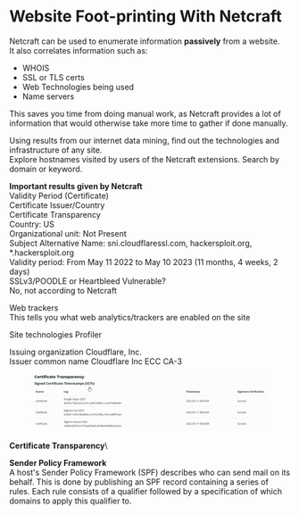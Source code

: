 # Website Foot-printing With Netcraft

Netcraft can be used to enumerate information **passively** from a website.\
It also correlates information such as:

* WHOIS
* SSL or TLS certs
* Web Technologies being used
* Name servers

This saves you time from doing manual work, as Netcraft provides a lot of information that would otherwise take more time to gather if done manually.

Using results from our internet data mining, find out the technologies and infrastructure of any site.\
Explore hostnames visited by users of the Netcraft extensions. Search by domain or keyword.

**Important results given by Netcraft**\
Validity Period (Certificate)\
Certificate Issuer/Country\
Certificate Transparency\
Country: US\
Organizational unit: Not Present\
Subject Alternative Name: sni.cloudflaressl.com, hackersploit.org, \*.hackersploit.org\
Validity period: From May 11 2022 to May 10 2023 (11 months, 4 weeks, 2 days)\
SSLv3/POODLE or Heartbleed Vulnerable?\
No, not according to Netcraft

Web trackers\
This tells you what web analytics/trackers are enabled on the site

Site technologies Profiler

Issuing organization Cloudflare, Inc.\
Issuer common name Cloudflare Inc ECC CA-3

<figure><img src="../../.gitbook/assets/693364324c9247af824d4a39472c6f58.png" alt=""><figcaption></figcaption></figure>

**Certificate Transparency**\


**Sender Policy Framework**\
A host's Sender Policy Framework (SPF) describes who can send mail on its behalf. This is done by publishing an SPF record containing a series of rules. Each rule consists of a qualifier followed by a specification of which domains to apply this qualifier to.
